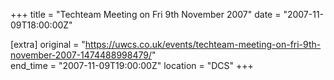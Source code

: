 +++
title = "Techteam Meeting on Fri 9th November 2007"
date = "2007-11-09T18:00:00Z"

[extra]
original = "https://uwcs.co.uk/events/techteam-meeting-on-fri-9th-november-2007-1474488998479/"    
end_time = "2007-11-09T19:00:00Z"
location = "DCS"
+++



